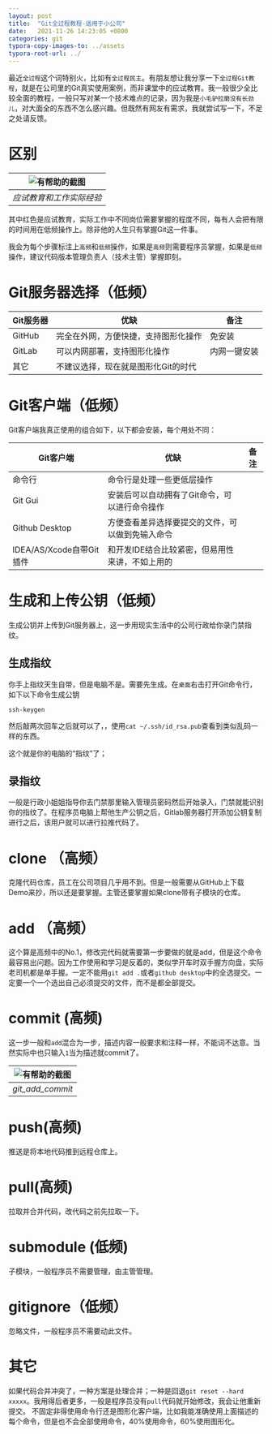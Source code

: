 ```yaml
---
layout: post
title:  "Git全过程教程-适用于小公司"
date:   2021-11-26 14:23:05 +0800
categories: git
typora-copy-images-to: ../assets
typora-root-url: ../
---
```


最近`全过程`这个词特别火，比如有`全过程民主`。有朋友想让我分享一下`全过程Git教程`，就是在公司里的Git真实使用案例，而非课堂中的应试教育。我一般很少全比较全面的教程，一般只写对某一个技术难点的记录，因为我是`小毛驴拉磨没有长劲儿`，对大面全的东西不怎么感兴趣。但既然有网友有需求，我就尝试写一下，不足之处请反馈。

# 区别

| ![有帮助的截图](/assets/git_wave.png) |
| :----------------------------------------: |
|          *应试教育和工作实际经验*          |

其中红色是应试教育，实际工作中不同岗位需要掌握的程度不同，每有人会把有限的时间用在低频操作上。除非他的人生只有掌握Git这一件事。

我会为每个步骤标注上`高频`和`低频`操作，如果是`高频`则需要程序员掌握，如果是`低频`操作，建议代码版本管理负责人（技术主管）掌握即刻。


# Git服务器选择（低频）

| Git服务器 | 优缺                                 | 备注         |
| --------- | ------------------------------------ | ------------ |
| GitHub    | 完全在外网，方便快捷，支持图形化操作 | 免安装       |
| GitLab    | 可以内网部署，支持图形化操作         | 内网一键安装 |
| 其它      | 不建议选择，现在就是图形化Git的时代  |              |

# Git客户端（低频）

Git客户端我真正使用的组合如下，以下都会安装，每个用处不同：

| Git客户端                | 优缺                                             | 备注 |
| ------------------------ | ------------------------------------------------ | ---- |
| 命令行                   | 命令行是处理一些更低层操作                       |      |
| Git Gui                  | 安装后可以自动拥有了Git命令，可以进行命令操作    |      |
| Github Desktop           | 方便查看差异选择要提交的文件，可以做到免输入命令 |      |
| IDEA/AS/Xcode自带Git插件 | 和开发IDE结合比较紧密，但易用性来讲，不如上用的  |      |


# 生成和上传公钥（低频）

生成公钥并上传到Git服务器上，这一步用现实生活中的公司行政给你录门禁指纹。

## 生成指纹
你手上指纹天生自带，但是电脑不是。需要先生成。在`桌面`右击打开Git命令行，如下以下命令生成公钥
```
ssh-keygen
```
然后敲两次回车之后就可以了，，使用`cat ~/.ssh/id_rsa.pub`查看到类似乱码一样的东西。

这个就是你的电脑的“指纹”了；

## 录指纹
一般是行政小姐姐指导你去门禁那里输入管理员密码然后开始录入，门禁就能识别你的指纹了。在程序员电脑上帮他生产公钥之后，Gitlab服务器打开添加公钥复制进行之后，该用户就可以进行拉推代码了。

# clone （高频）
克隆代码仓库，员工在公司项目几乎用不到。但是一般需要从GitHub上下载Demo来抄，所以还是要掌握。主管还要掌握如果clone带有子模块的仓库。

# add （高频）
这个算是高频中的No.1，修改完代码就需要第一步要做的就是add，但是这个命令最容易出问题。因为工作使用和学习是反着的，类似学开车时双手握方向盘，实际老司机都是单手握。一定不能用`git add .`或者`github desktop`中的全选提交。一定要一个一个选出自己必须提交的文件，而不是都全部提交。

# commit (高频)
这一步一般和`add`混合为一步，描述内容一般要求和注释一样，不能词不达意。当然实际中也只输入`1`当为描述就commit了。

| ![有帮助的截图](/assets/git_add_commit.png) |
| :----------------------------------------: |
|          *git_add_commit*          |


# push(高频)
推送是将本地代码推到远程仓库上。

# pull(高频)
拉取并合并代码，改代码之前先拉取一下。

# submodule (低频)
子模块，一般程序员不需要管理，由主管管理。

# gitignore（低频）
忽略文件，一般程序员不需要动此文件。

# 其它
如果代码合并冲突了，一种方案是处理合并；一种是回退`git reset --hard xxxxx`。我用得后者更多，一般是程序员没有`pull`代码就开始修改，我会让他重新提交。
不固定非得使用命令行还是图形化客户端，比如我能准确使用上面描述的每个命令，但是也不会全部使用命令，40%使用命令，60%使用图形化。
